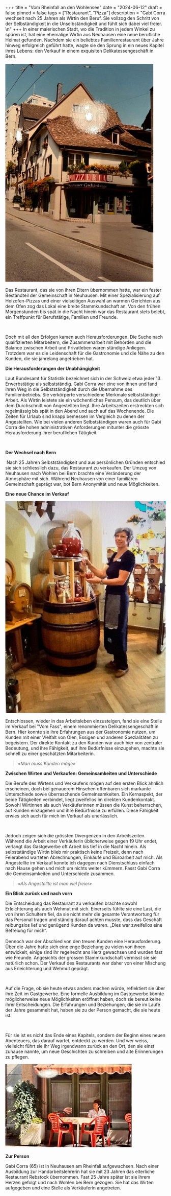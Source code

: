 +++
title = "Vom Rheinfall an den Wohlensee"
date = "2024-06-12"
draft = false
pinned = false
tags = ["Restaurant", "Pizza"]
description = "Gabi Corra wechselt nach 25 Jahren als Wirtin den Beruf. Sie vollzog den Schritt von der Selbständigkeit in die Unselbständigkeit und fühlt sich dabei viel freier. \n"
+++
In einer malerischen Stadt, wo die Tradition in jedem Winkel zu spüren ist, hat eine ehemalige Wirtin aus Neuhausen eine neue berufliche Heimat gefunden. Nachdem sie ein beliebtes Familienrestaurant über Jahre hinweg erfolgreich geführt hatte, wagte sie den Sprung in ein neues Kapitel ihres Lebens: den Verkauf in einem exquisiten Delikatessengeschäft in Bern.

![Pizzeria Corra in Neuhausen am Rheinfall](screenshot-2024-06-12-at-17.14.30-min.jpg "Die Anfänge in Neuhausen")

Das Restaurant, das sie von ihren Eltern übernommen hatte, war ein fester Bestandteil der Gemeinschaft in Neuhausen. Mit einer Spezialisierung auf Holzofen-Pizzas und einer vielseitigen Auswahl an warmen Gerichten aus dem Ofen zog das Lokal eine breite Stammkundschaft an. Von den frühen Morgenstunden bis spät in die Nacht hinein war das Restaurant stets belebt, ein Treffpunkt für Berufstätige, Familien und Freunde.

 

Doch mit all den Erfolgen kamen auch Herausforderungen. Die Suche nach qualifizierten Mitarbeitern, die Zusammenarbeit mit Behörden und die Balance zwischen Arbeit und Privatleben waren ständige Anliegen. Trotzdem war es die Leidenschaft für die Gastronomie und die Nähe zu den Kunden, die sie jahrelang angetrieben hat.



**Die Herausforderungen der Unabhängigkeit**

Laut Bundesamt für Statistik bezeichnet sich in der Schweiz etwa jeder 13. Erwerbstätige als selbstständig. Gabi Corra war eine von ihnen und fand ihren Weg in die Selbstständigkeit durch die Übernahme des Familienbetriebs. Sie verkörperte verschiedene Merkmale selbstständiger Arbeit. Als Wirtin leistete sie ein wöchentliches Pensum, das deutlich über dem Durchschnitt von Angestellten liegt. Ihre Arbeitszeiten erstreckten sich regelmässig bis spät in den Abend und auch auf das Wochenende. Die Zeiten für Urlaub sind knapp bemessen im Vergleich zu denen der Angestellten. Wie bei vielen anderen Selbstständigen waren auch für Gabi Corra die hohen administrativen Anforderungen mitunter die grösste Herausforderung ihrer beruflichen Tätigkeit.

 

**Der Wechsel nach Bern**

 Nach 25 Jahren Selbstständigkeit und aus persönlichen Gründen entschied sie sich schliesslich dazu, das Restaurant zu verkaufen. Der Umzug von Neuhausen nach Wohlen bei Bern brachte eine Veränderung der Atmosphäre mit sich. Während Neuhausen von einer familiären Gemeinschaft geprägt war, bot Bern Anonymität und neue Möglichkeiten.


  

**Eine neue Chance im Verkauf**

![Gabi Corra im vom Fass in Bern](photo-2024-04-29-21-45-55.jpg)

Entschlossen, wieder in das Arbeitsleben einzusteigen, fand sie eine Stelle im Verkauf bei "Vom Fass", einem renommierten Delikatessengeschäft in Bern. Hier konnte sie ihre Erfahrungen aus der Gastronomie nutzen, um Kunden mit einer Vielfalt von Ölen, Essigen und anderen Spezialitäten zu begeistern. Der direkte Kontakt zu den Kunden war auch hier von zentraler Bedeutung, und ihre Fähigkeit, auf ihre Bedürfnisse einzugehen, machte sie schnell zu einer geschätzten Mitarbeiterin.

> *«Man muss Kunden möge»*

**Zwischen Wirten und Verkaufen: Gemeinsamkeiten und Unterschiede**

Die Berufe des Wirtens und Verkaufens mögen auf den ersten Blick ähnlich erscheinen, doch bei genauerem Hinsehen offenbaren sich markante Unterschiede sowie überraschende Gemeinsamkeiten. Ein Kernaspekt, der beide Tätigkeiten verbindet, liegt zweifellos im direkten Kundenkontakt. Sowohl Wirtinnen als auch Verkäuferinnen müssen die Kunst beherrschen, auf Kunden einzugehen und ihre Bedürfnisse zu erfüllen. Diese Fähigkeit erwies sich auch für mich im Verkauf als unerlässlich.

 

Jedoch zeigen sich die grössten Divergenzen in den Arbeitszeiten. Während die Arbeit einer Verkäuferin üblicherweise gegen 19 Uhr endet, verlangt das Gastgewerbe oft Arbeit bis tief in die Nacht hinein. Als selbstständige Wirtin blieb mir praktisch keine Freizeit, denn nach Feierabend warteten Abrechnungen, Einkäufe und Büroarbeit auf mich. Als Angestellte im Verkauf konnte ich dagegen nach Dienstschluss einfach nach Hause gehen und mich um nichts weiter kümmern. Fasst Gabi Corra die Gemeinsamkeiten und Unterschiede zusammen.

> *«Als Angestellte ist man viel freier»*



**Ein Blick zurück und nach vorn**

Die Entscheidung das Restaurant zu verkaufen brachte sowohl Erleichterung als auch Wehmut mit sich. Einerseits fühlte sie eine Last, die von ihren Schultern fiel, da sie nicht mehr die gesamte Verantwortung für das Personal tragen und ständig darauf achten musste, dass das Geschäft reibungslos lief und genügend Kunden da waren. „Dies war zweifellos eine Befreiung für mich“.\
\
Dennoch war der Abschied von den treuen Kunden eine Herausforderung. Über die Jahre hatte sich eine enge Beziehung zu vielen von ihnen entwickelt, einige sind ihr regelrecht ans Herz gewachsen und wurden fast wie Freunde. Angesichts der grossen Stammkundschaft vermisst sie sie natürlich schon. Der Verkauf des Restaurants war daher von einer Mischung aus Erleichterung und Wehmut geprägt.

 

Auf die Frage, ob sie heute etwas anders machen würde, reflektiert sie über ihre Zeit im Gastgewerbe. Eine formelle Ausbildung im Gastgewerbe könnte möglicherweise neue Möglichkeiten eröffnet haben, doch sie bereut keine ihrer Entscheidungen. Die Erfahrungen und Beziehungen, die sie im Laufe der Jahre gesammelt hat, haben sie zu der Person gemacht, die sie heute ist.

 

Für sie ist es nicht das Ende eines Kapitels, sondern der Beginn eines neuen Abenteuers, das darauf wartet, entdeckt zu werden. Und wer weiss, vielleicht führt sie ihr Weg irgendwann zurück an den Ort, den sie einst zuhause nannte, um neue Geschichten zu schreiben und alte Erinnerungen zu pflegen.

![Gabi Corra vor ihrer Pizzeria in Neuhau-sen am Rheinfall](gabicorra-sitzten.jpg)



**Zur Person**

Gabi Corra (65) ist in Neuhausen am Rheinfall aufgewachsen. Nach einer Ausbildung zur Handarbeitslehrerin hat sie mit 23 Jahren das elterliche Restaurant Rebstock übernommen. Fast 25 Jahre später ist sie ihrem Herzen gefolgt und nach Wohlen bei Bern gezogen. Sie hat das Wirten aufgegeben und eine Stelle als Verkäuferin angetreten.